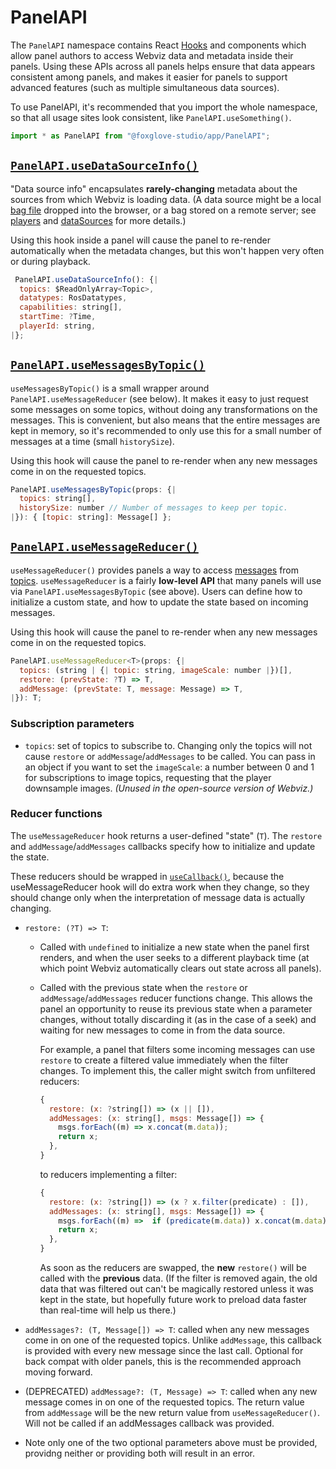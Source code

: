 # PanelAPI

The `PanelAPI` namespace contains React [Hooks](https://reactjs.org/docs/hooks-intro.html) and components which allow panel authors to access Webviz data and metadata inside their panels. Using these APIs across all panels helps ensure that data appears consistent among panels, and makes it easier for panels to support advanced features (such as multiple simultaneous data sources).

To use PanelAPI, it's recommended that you import the whole namespace, so that all usage sites look consistent, like `PanelAPI.useSomething()`.

```js
import * as PanelAPI from "@foxglove-studio/app/PanelAPI";
```

## [`PanelAPI.useDataSourceInfo()`](useDataSourceInfo.js)

"Data source info" encapsulates **rarely-changing** metadata about the sources from which Webviz is loading data. (A data source might be a local [bag file](http://wiki.ros.org/Bags/Format) dropped into the browser, or a bag stored on a remote server; see [players](../players) and [dataSources](../dataSources) for more details.)

Using this hook inside a panel will cause the panel to re-render automatically when the metadata changes, but this won't happen very often or during playback.

```js
 PanelAPI.useDataSourceInfo(): {|
  topics: $ReadOnlyArray<Topic>,
  datatypes: RosDatatypes,
  capabilities: string[],
  startTime: ?Time,
  playerId: string,
|};
```

## [`PanelAPI.useMessagesByTopic()`](useMessagesByTopic.js)

`useMessagesByTopic()` is a small wrapper around `PanelAPI.useMessageReducer` (see below). It makes it easy to just request some messages on some topics, without doing any transformations on the messages. This is convenient, but also means that the entire messages are kept in memory, so it's recommended to only use this for a small number of messages at a time (small `historySize`).

Using this hook will cause the panel to re-render when any new messages come in on the requested topics.

```js
PanelAPI.useMessagesByTopic(props: {|
  topics: string[],
  historySize: number // Number of messages to keep per topic.
|}): { [topic: string]: Message[] };
```

## [`PanelAPI.useMessageReducer()`](useMessageReducer.js)

`useMessageReducer()` provides panels a way to access [messages](http://wiki.ros.org/Messages) from [topics](http://wiki.ros.org/Topics). `useMessageReducer` is a fairly **low-level API** that many panels will use via `PanelAPI.useMessagesByTopic` (see above). Users can define how to initialize a custom state, and how to update the state based on incoming messages.

Using this hook will cause the panel to re-render when any new messages come in on the requested topics.

```js
PanelAPI.useMessageReducer<T>(props: {|
  topics: (string | {| topic: string, imageScale: number |})[],
  restore: (prevState: ?T) => T,
  addMessage: (prevState: T, message: Message) => T,
|}): T;
```

### Subscription parameters

- `topics`: set of topics to subscribe to. Changing only the topics will not cause `restore` or `addMessage`/`addMessages` to be called. You can pass in an object if you want to set the `imageScale`: a number between 0 and 1 for subscriptions to image topics, requesting that the player downsample images. _(Unused in the open-source version of Webviz.)_

### Reducer functions

The `useMessageReducer` hook returns a user-defined "state" (`T`). The `restore` and `addMessage`/`addMessages` callbacks specify how to initialize and update the state.

These reducers should be wrapped in [`useCallback()`](https://reactjs.org/docs/hooks-reference.html#usecallback), because the useMessageReducer hook will do extra work when they change, so they should change only when the interpretation of message data is actually changing.

- `restore: (?T) => T`:

  - Called with `undefined` to initialize a new state when the panel first renders, and when the user seeks to a different playback time (at which point Webviz automatically clears out state across all panels).
  - Called with the previous state when the `restore` or `addMessage`/`addMessages` reducer functions change. This allows the panel an opportunity to reuse its previous state when a parameter changes, without totally discarding it (as in the case of a seek) and waiting for new messages to come in from the data source.

    For example, a panel that filters some incoming messages can use `restore` to create a filtered value immediately when the filter changes. To implement this, the caller might switch from unfiltered reducers:

    ```js
    {
      restore: (x: ?string[]) => (x || []),
      addMessages: (x: string[], msgs: Message[]) => {
        msgs.forEach((m) => x.concat(m.data));
        return x;
      },
    }
    ```

    to reducers implementing a filter:

    ```js
    {
      restore: (x: ?string[]) => (x ? x.filter(predicate) : []),
      addMessages: (x: string[], msgs: Message[]) => {
        msgs.forEach((m) =>  if (predicate(m.data)) x.concat(m.data));
        return x;
      },
    }
    ```

    As soon as the reducers are swapped, the **new** `restore()` will be called with the **previous** data. (If the filter is removed again, the old data that was filtered out can't be magically restored unless it was kept in the state, but hopefully future work to preload data faster than real-time will help us there.)

- `addMessages?: (T, Message[]) => T`: called when any new messages come in on one of the requested topics. Unlike `addMessage`, this callback is provided with every new message since the last call. Optional for back compat with older panels, this is the recommended approach moving forward.

- (DEPRECATED) `addMessage?: (T, Message) => T`: called when any new message comes in on one of the requested topics. The return value from `addMessage` will be the new return value from `useMessageReducer()`. Will not be called if an addMessages callback was provided.

- Note only one of the two optional parameters above must be provided, providng neither or providing both will result in an error.
